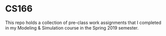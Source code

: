 # CS166

This repo holds a collection of pre-class work assignments that I completed in my Modeling & Simulation course in the Spring 2019 semester.
